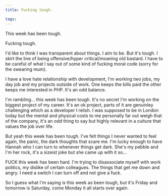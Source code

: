 ```yaml
---
title: Fucking tough.

tags:
---
```

This week has been tough.

Fucking tough.

I'd like to think I was transparent about things. I aim to be. But it's tough. I skirt the line of being offensive/hyper critical/moaning old bastard. I have to be careful of what I say out of some kind of fucking moral code (sorry for the swearing mum).

I have a love hate relationship with development, I'm working two jobs, my day job and my projects outside of work. One keeps the bills paid the other keeps me interested in PHP. It's an odd balance.

I'm rambling... this week has been tough. It's no secret I'm working on the biggest project of my career. It's an ok project, parts of it are genuinley challenging which as a developer I relish. I was supposed to be in London today but the mental and physical costs to me personally far out weigh that of the company, it's an odd thing to say but highly relevant in a culture that values the job over life.

But yeah this week has been tough. I've felt things I never wanted to feel again, the panic, the dark thoughts that scare me. I'm lucky enough to have Hannah who I can turn to whenever things get dark. She's my pebble and I'm her rock, it's a sizeist joke but she came up with it so...

FUCK this week has been hard. I'm trying to disassociate myself with work politics, my dislike of certain colleagues. The things that get me down and angry. I need a switch I can turn off and not give a fuck.

So I guess what I'm saying is this week as been tough, but it's Friday and tomorrow is Saturday, come Monday it all starts over again.
